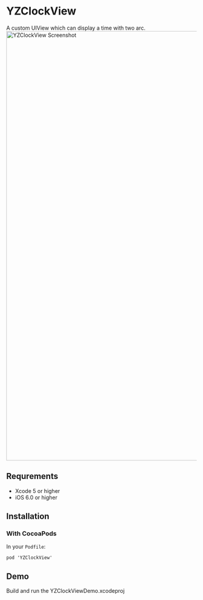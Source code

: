 # YZClockView

A custom UIView which can display a time with two arc.
<img src="https://github.com/AustinChou/YZClockView/raw/master/Demo.png" alt="YZClockView Screenshot" width="640" height="1136" />

## Requrements

- Xcode 5 or higher
- iOS 6.0 or higher

## Installation

### With CocoaPods

In your `Podfile`:

```
pod 'YZClockView'
```

## Demo

Build and run the YZClockViewDemo.xcodeproj
